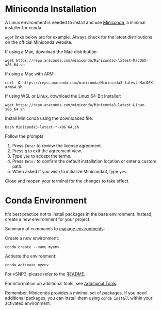 # Miniconda Installation

A Linux environment is needed to install and use [Miniconda](https://docs.conda.io/en/latest/miniconda.html), a minimal installer for conda.

`wget` links below are for example. Always check for the latest distributions on the official Miniconda website.

If using a Mac, download the Mac distribution:

```
wget https://repo.anaconda.com/miniconda/Miniconda3-latest-MacOSX-x86_64.sh
```

If using a Mac with ARM
```
curl -O https://repo.anaconda.com/miniconda/Miniconda3-latest-MacOSX-arm64.sh
```

If using WSL or Linux, download the Linux 64-Bit Installer:

```
wget https://repo.anaconda.com/miniconda/Miniconda3-latest-Linux-x86_64.sh
```

Install Miniconda using the downloaded file:

```
bash Miniconda3-latest-*-x86_64.sh
```

Follow the prompts:
1. Press `Enter` to review the license agreement.
2. Press `q` to exit the agreement view.
3. Type `yes` to accept the terms.
4. Press `Enter` to confirm the default installation location or enter a custom path.
5. When asked if you wish to initialize Miniconda3, type `yes`.

Close and reopen your terminal for the changes to take effect.

# Conda Environment

It's best practice not to install packages in the base environment. Instead, create a new environment for your project.

Summary of commands to [manage environments](https://conda.io/projects/conda/en/latest/user-guide/tasks/manage-environments.html):

Create a new environment:
```
conda create --name myenv
```

Activate the environment:
```
conda activate myenv
```

For vSNP3, please refer to the [README](../../README.md).

For information on additional tools, see [Additional Tools](../../docs/instructions/additional_tools.md).

Remember, Miniconda provides a minimal set of packages. If you need additional packages, you can install them using `conda install` within your activated environment.
